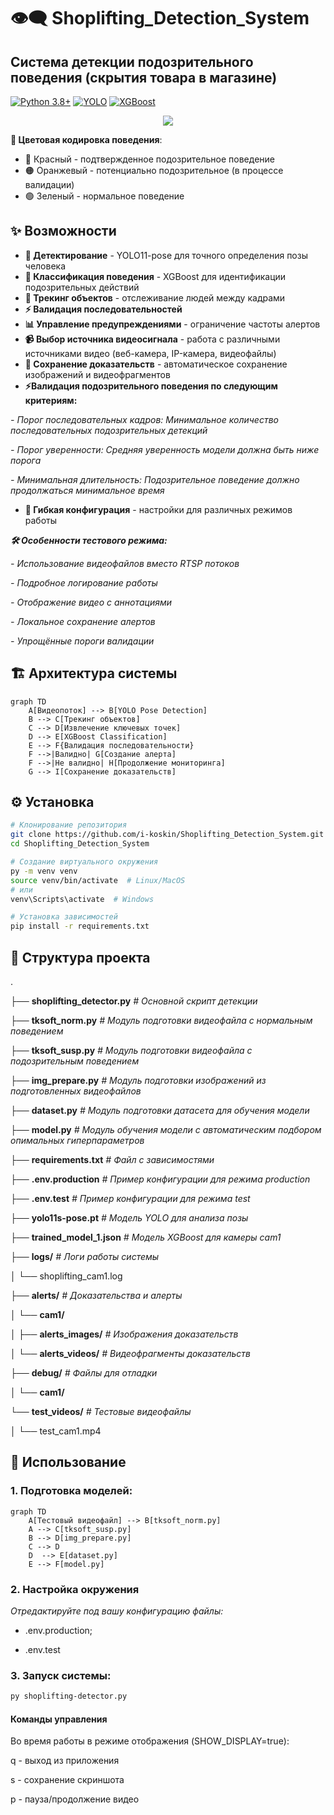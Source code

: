 # 👁️‍🗨️  Shoplifting_Detection_System

## Система детекции подозрительного поведения (скрытия товара в магазине)

[![Python 3.8+](https://img.shields.io/badge/python-3.8+-blue.svg)](https://www.python.org/downloads/)
[![YOLO](https://img.shields.io/badge/YOLO-11-pink.svg)](https://ultralytics.com/)
[![XGBoost](https://img.shields.io/badge/XGBoost-Latest-orange.svg)](https://xgboost.ai/)

<p align="center">
<img src="assets/out_cam.gif")>
</p>

**🎨 Цветовая кодировка поведения**:
- 🔴 Красный - подтвержденное подозрительное поведение
- 🟠 Оранжевый - потенциально подозрительное (в процессе валидации)
- 🟢 Зеленый - нормальное поведение

## ✨ Возможности

- **🎯 Детектирование** - YOLO11-pose для точного определения позы человека
- **🤖 Классификация поведения** - XGBoost для идентификации подозрительных действий
- **🔄 Трекинг объектов** - отслеживание людей между кадрами
- **⚡ Валидация последовательностей** 
- **📊 Управление предупреждениями** - ограничение частоты алертов
- **📹  Выбор источника видеосигнала** - работа с различными источниками видео (веб-камера, IP-камера, видеофайлы)
- **💾 Сохранение доказательств** - автоматическое сохранение изображений и видеофрагментов
- **⚡Валидация подозрительного поведения по следующим критериям:**

*- Порог последовательных кадров: Минимальное количество последовательных подозрительных детекций*

*- Порог уверенности: Средняя уверенность модели должна быть ниже порога*

*- Минимальная длительность: Подозрительное поведение должно продолжаться минимальное время*

- **🔧 Гибкая конфигурация** - настройки для различных режимов работы
  
***🛠 Особенности тестового режима:***
  
*- Использование видеофайлов вместо RTSP потоков*

*- Подробное логирование работы*

*- Отображение видео с аннотациями*

*- Локальное сохранение алертов*

*- Упрощённые пороги валидации*


## 🏗️ Архитектура системы
```mermaid
graph TD
    A[Видеопоток] --> B[YOLO Pose Detection]
    B --> C[Трекинг объектов]
    C --> D[Извлечение ключевых точек]
    D --> E[XGBoost Classification]
    E --> F{Валидация последовательности}
    F -->|Валидно| G[Создание алерта]
    F -->|Не валидно| H[Продолжение мониторинга]
    G --> I[Сохранение доказательств]
```

## ⚙️ Установка

```bash
# Клонирование репозитория
git clone https://github.com/i-koskin/Shoplifting_Detection_System.git
cd Shoplifting_Detection_System

# Создание виртуального окружения
py -m venv venv
source venv/bin/activate  # Linux/MacOS
# или
venv\Scripts\activate  # Windows

# Установка зависимостей
pip install -r requirements.txt
```

## 📁 Структура проекта
.

├── **shoplifting_detector.py**   *# Основной скрипт детекции*

├── **tksoft_norm.py**            *# Модуль подготовки видеофайла с нормальным поведением*

├── **tksoft_susp.py**            *# Модуль подготовки видеофайла с подозрительным поведением*

├── **img_prepare.py**            *# Модуль подготовки изображений из подготовленных видеофайлов*

├── **dataset.py**                *# Модуль подготовки датасета для обучения модели*

├── **model.py**                  *# Модуль обучения модели с автоматическим подбором опимальных гиперпараметров*

├── **requirements.txt**          *# Файл с зависимостями*

├── **.env.production**           *# Пример конфигурации для режима production* 

├── **.env.test**                 *# Пример конфигурации для режима test*  

├── **yolo11s-pose.pt**           *# Модель YOLO для анализа позы*

├── **trained_model_1.json**      *# Модель XGBoost для камеры cam1*

├── **logs/**                     *# Логи работы системы*

│   └── shoplifting_cam1.log

├── **alerts/**                   *# Доказательства и алерты*

│   └── **cam1/**

│       ├── **alerts_images/**    *# Изображения доказательств*

│       └── **alerts_videos/**    *# Видеофрагменты доказательств*

├── **debug/**                    *# Файлы для отладки*

│   └── **cam1/**

└── **test_videos/**              *# Тестовые видеофайлы*
 
│   └── test_cam1.mp4


## 🚀 Использование

### 1. Подготовка моделей:

```mermaid
graph TD
    A[Тестовый видеофайл] --> B[tksoft_norm.py]
    A --> C[tksoft_susp.py]
    B --> D[img_prepare.py]
    C --> D
    D  --> E[dataset.py]
    E --> F[model.py]
```
### 2. Настройка окружения

*Отредактируйте под вашу конфигурацию файлы:*

*  .env.production;

*  .env.test

### 3. Запуск системы:

```bash
py shoplifting-detector.py
```

#### Команды управления
Во время работы в режиме отображения (SHOW_DISPLAY=true):

q - выход из приложения

s - сохранение скриншота

p - пауза/продолжение видео
